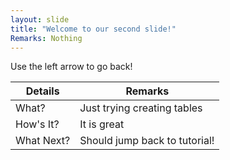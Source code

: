 ```yaml
---
layout: slide
title: "Welcome to our second slide!"
Remarks: Nothing
---
```


Use the left arrow to go back!


Details | Remarks
--- | ---
What? | Just trying creating tables
How's It? | It is great
What Next? | Should jump back to tutorial!
